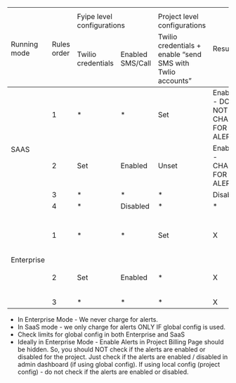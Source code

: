 <table>
<th>
  <tr>
    <td rowspan="2">
      Running mode
    </td>
    <td rowspan="2">
      Rules order
    </td>
    <td colspan="2">
      Fyipe level configurations
    </td>
    <td clospan="2">
      Project level configurations
    </td>
    <td rowspan="2">
      Results
    </td>
  </tr>
  <tr>
    <td>
      Twilio credentials
    </td>
    <td>
      Enabled SMS/Call
    </td>
    <td>
      Twilio credentials + enable “send SMS with Twlio accounts”
    </td>
    <td>
      Enabled SMS/Call alerts (Billing page)
    </td>
  </tr>
</th>
<tbody>
  <tr>
    <td rowspan="4">
      SAAS
    </td>
    <td>
      1
    </td>
    <td>
    *
    </td>
    <td>
    *
    </td>
    <td>
    Set
    </td>
    <td>
    Enabled - DO NOT CHARGE FOR ALERTS
    </td>
    <td>
    Success (without checking daily limits)
    </td>
  </tr>
  <tr>
    <td>
    2
    </td>
    <td>
    Set
    </td>
    <td>
    Enabled
    </td>
    <td>
    Unset
    </td>
    <td>
    Enabled - CHARGE FOR ALERTS
    </td>
    <td>
    Success (after checking daily limits)
    </td>
  </tr>
  <tr>
    <td>
    3
    </td>
    <td>
    *
    </td>
    <td>
    *
    </td>
    <td>
    *
    </td>
    <td>
    Disabled
    </td>
    <td>
    Failure
    </td>
  </tr>
  <tr>
    <td>
    4
    </td>
    <td>
    *
    </td>
    <td>
    Disabled
    </td>
    <td>
    *
    </td>
    <td>
    *
    </td>
    <td>
    Failure
    </td>
  </tr>

  <tr>
    <td rowspan="3">
      Enterprise
    </td>
    <td>
      1
    </td>
    <td>
    *
    </td>
    <td>
    *
    </td>
    <td>
    Set
    </td>
    <td>
        X
    </td>
    <td>
    Success (without checking daily limits)
    </td>
  </tr>
  <tr>
    <td>
    2
    </td>
    <td>
    Set
    </td>
    <td>
    Enabled
    </td>
    <td>
    *
    </td>
    <td>
    X
    </td>
    <td>
    Success (check daily limits)
    </td>
  </tr>
  <tr>
    <td>
    3
    </td>
    <td>
    *
    </td>
    <td>
    *
    </td>
    <td>
    *
    </td>
    <td>
    X
    </td>
    <td>
    Failure
    </td>
  </tr>

</tbody>
</table>

-   In Enterprise Mode - We never charge for alerts.
-   In SaaS mode - we only charge for alerts ONLY IF global config is used.
-   Check limits for global config in both Enterprise and SaaS
-   Ideally in Enterprise Mode - Enable Alerts in Project Billing Page should be hidden. So, you should NOT check if the alerts are enabled or disabled for the project. Just check if the alerts are enabled / disabled in admin dashboard (if using global config). If using local config (project config) - do not check if the alerts are enabled or disabled.
